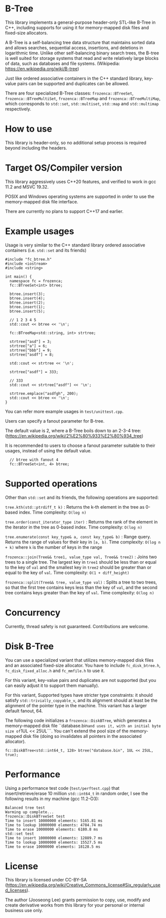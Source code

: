 # B-Tree
This library implements a general-purpose header-only STL-like B-Tree in C++, including supports for using it for memory-mapped disk files and fixed-size allocators.

A B-Tree is a self-balancing tree data structure that maintains sorted data and allows searches, sequential access, insertions, and deletions in logarithmic time. Unlike other self-balancing binary search trees, the B-tree is well suited for storage systems that read and write relatively large blocks of data, such as databases and file systems. (Wikipedia: https://en.wikipedia.org/wiki/B-tree)

Just like ordered associative containers in the C++ standard library, key-value pairs can be supported and duplicates can be allowed.

There are four specialized B-Tree classes: ```frozenca::BTreeSet```, ```frozenca::BTreeMultiSet```, ```frozenca::BTreeMap``` and ```frozenca::BTreeMultiMap```, which corresponds to ```std::set```, ```std::multiset```, ```std::map``` and ```std::multimap``` respectively.

# How to use
This library is header-only, so no additional setup process is required beyond including the headers.

# Target OS/Compiler version
This library aggressively uses C++20 features, and verified to work in gcc 11.2 and MSVC 19.32.

POSIX and Windows operating systems are supported in order to use the memory-mapped disk file interface.

There are currently no plans to support C++17 and earlier.

# Example usages
Usage is very similar to the C++ standard library ordered associative containers (i.e. ```std::set``` and its friends)
```
#include "fc_btree.h"
#include <iostream>
#include <string>

int main() {
  namespace fc = frozenca;
  fc::BTreeSet<int> btree;
  
  btree.insert(3);
  btree.insert(4);
  btree.insert(2);
  btree.insert(1);
  btree.insert(5);
  
  // 1 2 3 4 5
  std::cout << btree << '\n';
  
  fc::BTreeMap<std::string, int> strtree;

  strtree["asd"] = 3;
  strtree["a"] = 6;
  strtree["bbb"] = 9;
  strtree["asdf"] = 8;
  
  std::cout << strtree << '\n';

  strtree["asdf"] = 333;
  
  // 333
  std::cout << strtree["asdf"] << '\n';

  strtree.emplace("asdfgh", 200);
  std::cout << btree << '\n';
}
```

You can refer more example usages in ```test/unittest.cpp```.

Users can specify a fanout parameter for B-tree.

The default value is 2, where a B-Tree boils down to an 2-3-4 tree: (https://en.wikipedia.org/wiki/2%E2%80%933%E2%80%934_tree)

It is recommended to users to choose a fanout parameter suitable to their usages, instead of using the default value.

```
  // btree with fanout 4
  fc::BTreeSet<int, 4> btree;
```

# Supported operations
Other than ```std::set``` and its friends, the following operations are supported:

```tree.kth(std::ptrdiff_t k)``` : Returns the k-th element in the tree as 0-based index. Time complexity: ```O(log n)```

```tree.order(const_iterator_type iter)``` : Returns the rank of the element in the iterator in the tree as 0-based index. Time complexity: ```O(log n)```

```tree.enumerate(const key_type& a, const key_type& b)``` : Range query. Returns the range of values for their key in ```[a, b)```. Time complexity: ```O(log n + k)``` where ```k``` is the number of keys in the range

```frozenca::join(Tree&& tree1, value_type val, Tree&& tree2)``` : Joins two trees to a single tree. The largest key in ```tree1``` should be less than or equal to the key of ```val``` and the smallest key in ```tree2``` should be greater than or equal to the key of ```val```. Time complexity: ```O(1 + diff_height)```

```frozenca::split(Tree&& tree, value_type val)``` : Splits a tree to two trees, so that the first tree contains keys less than the key of ```val```, and the second tree contains keys greater than the key of ```val```. Time complexity: ```O(log n)```

# Concurrency
Currently, thread safety is not guaranteed. Contributions are welcome.

# Disk B-Tree
You can use a specialized variant that utilizes memory-mapped disk files and an associated fixed-size allocator. You have to include ```fc_disk_btree.h```, ```fc_disk_fixed_alloc.h``` and ```fc_mmfile.h``` to use it.

For this variant, key-value pairs and duplicates are not supported (but you can easily adjust it to support them manually).

For this variant, Supported types have stricter type constraints: it should satisfy ```std::trivially_copyable_v```, and its alignment should at least be the alignment of the pointer type in the machine. This variant has a larger default fanout, 64.

The following code initializes a ```frozenca::DiskBTree```, which generates a memory-mapped disk file ``database.bin``` and uses it, with an initial byte size of ```1UL << 25UL```. You can't extend the pool size of the memory-mapped disk file (doing so invalidates all pointers in the associated allocator).

```
fc::DiskBTree<std::int64_t, 128> btree("database.bin", 1UL << 25UL, true);
```

# Performance
Using a performance test code (```test/perftest.cpp```) that insert/retrieve/erase 10 million ``std::int64_t`` in random order, I see the following results in my machine (gcc 11.2-O3):

```
Balanced tree test
Warming up complete...
frozenca::DiskBTreeSet test
Time to insert 10000000 elements: 5165.81 ms
Time to lookup 10000000 elements: 4784.74 ms
Time to erase 10000000 elements: 6180.8 ms
std::set test
Time to insert 10000000 elements: 12889.7 ms
Time to lookup 10000000 elements: 15527.5 ms
Time to erase 10000000 elements: 18128.5 ms
```

# License
This library is licensed under CC-BY-SA (https://en.wikipedia.org/wiki/Creative_Commons_license#Six_regularly_used_licenses).

The author (Jooseong Lee) grants permission to copy, use, modify and create derivative works from this library for your personal or internal business use only.





